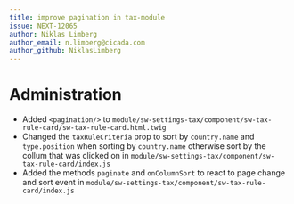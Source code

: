 ```yaml
---
title: improve pagination in tax-module
issue: NEXT-12065 
author: Niklas Limberg
author_email: n.limberg@cicada.com 
author_github: NiklasLimberg
---
```

# Administration
* Added `<pagination/>` to `module/sw-settings-tax/component/sw-tax-rule-card/sw-tax-rule-card.html.twig`
* Changed the `taxRuleCriteria` prop to sort by `country.name` and `type.position` when sorting by `country.name` otherwise sort by the collum that was clicked on in `module/sw-settings-tax/component/sw-tax-rule-card/index.js`
* Added the methods `paginate` and `onColumnSort` to react to page change and sort event in `module/sw-settings-tax/component/sw-tax-rule-card/index.js`

